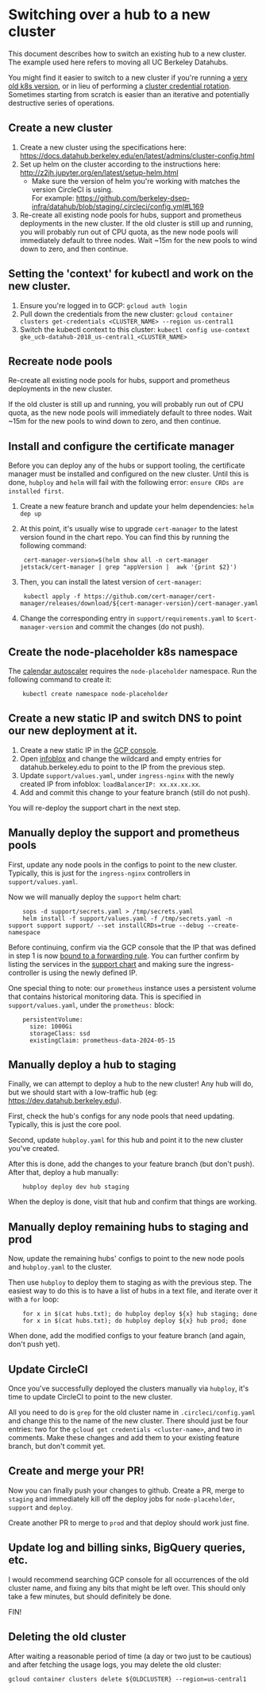 # Switching over a hub to a new cluster

This document describes how to switch an existing hub to a new cluster.  The example used here refers to moving all UC Berkeley Datahubs.

You might find it easier to switch to a new cluster if you're running a [very old k8s version](https://cloud.google.com/kubernetes-engine/docs/release-notes), or in lieu of performing a [cluster credential rotation](https://cloud.google.com/kubernetes-engine/docs/how-to/credential-rotation).  Sometimes starting from scratch is easier than an iterative and potentially destructive series of operations.

## Create a new cluster
1. Create a new cluster using the specifications here:  
   https://docs.datahub.berkeley.edu/en/latest/admins/cluster-config.html
2. Set up helm on the cluster according to the instructions here:  
   http://z2jh.jupyter.org/en/latest/setup-helm.html
     - Make sure the version of helm you're working with matches the version CircleCI is using.  
       For example:  https://github.com/berkeley-dsep-infra/datahub/blob/staging/.circleci/config.yml#L169
3. Re-create all existing node pools for hubs, support and prometheus deployments in the new cluster.  If the old cluster is still up and running, you will probably run out of CPU quota, as the new node pools will immediately default to three nodes.  Wait ~15m for the new pools to wind down to zero, and then continue.

## Setting the 'context' for kubectl and work on the new cluster.
1. Ensure you're logged in to GCP:  `gcloud auth login`
2. Pull down the credentials from the new cluster:  `gcloud container clusters get-credentials <CLUSTER_NAME> --region us-central1`
3. Switch the kubectl context to this cluster:  `kubectl config use-context gke_ucb-datahub-2018_us-central1_<CLUSTER_NAME>`

## Recreate node pools
Re-create all existing node pools for hubs, support and prometheus deployments in the new cluster.

If the old cluster is still up and running, you will probably run out of CPU quota, as the new node pools will immediately default to three nodes.  Wait ~15m for the new pools to wind down to zero, and then continue.

## Install and configure the certificate manager
Before you can deploy any of the hubs or support tooling, the certificate manager must be installed and
configured on the new cluster.  Until this is done, `hubploy` and `helm` will fail with the following error:
`ensure CRDs are installed first`.

1. Create a new feature branch and update your helm dependencies:  `helm dep up`
2. At this point, it's usually wise to upgrade `cert-manager` to the latest version found in the chart repo.
   You can find this by running the following command:

		cert-manager-version=$(helm show all -n cert-manager jetstack/cert-manager | grep ^appVersion |  awk '{print $2}')

3. Then, you can install the latest version of `cert-manager`:

		kubectl apply -f https://github.com/cert-manager/cert-manager/releases/download/${cert-manager-version}/cert-manager.yaml

4. Change the corresponding entry in `support/requirements.yaml` to `$cert-manager-version` and commit the changes (do not push).

## Create the node-placeholder k8s namespace
The [calendar autoscaler](https://docs.datahub.berkeley.edu/en/latest/admins/howto/calendar-scaler.html) requires the `node-placeholder` namespace.  Run the following command to create it:

		kubectl create namespace node-placeholder

## Create a new static IP and switch DNS to point our new deployment at it.
1. Create a new static IP in the [GCP console](https://console.cloud.google.com/networking/addresses/add?project=ucb-datahub-2018).
2. Open [infoblox](https://infoblox.net.berkeley.edu) and change the wildcard and empty entries for datahub.berkeley.edu to point to the IP from the previous step.
3. Update `support/values.yaml`, under `ingress-nginx` with the newly created IP from infoblox:  `loadBalancerIP: xx.xx.xx.xx`.
4. Add and commit this change to your feature branch (still do not push).

You will re-deploy the support chart in the next step.

## Manually deploy the support and prometheus pools
First, update any node pools in the configs to point to the new cluster.  Typically, this is just for the `ingress-nginx` controllers in `support/values.yaml`.

Now we will manually deploy the `support` helm chart:

		sops -d support/secrets.yaml > /tmp/secrets.yaml
		helm install -f support/values.yaml -f /tmp/secrets.yaml -n support support support/ --set installCRDs=true --debug --create-namespace

Before continuing, confirm via the GCP console that the IP that was defined in step 1 is now [bound to a forwarding rule](https://console.cloud.google.com/networking/addresses/list?project=ucb-datahub-2018). You can further confirm by listing the services in the [support chart](https://github.com/berkeley-dsep-infra/datahub/blob/staging/support/requirements.yaml) and making sure the ingress-controller is using the newly defined IP.

One special thing to note: our `prometheus` instance uses a persistent volume that contains historical monitoring data.  This is specified in `support/values.yaml`, under the `prometheus:` block:

		persistentVolume:
		  size: 1000Gi
		  storageClass: ssd
		  existingClaim: prometheus-data-2024-05-15

## Manually deploy a hub to staging
Finally, we can attempt to deploy a hub to the new cluster!  Any hub will do, but we should start with a low-traffic hub (eg:  https://dev.datahub.berkeley.edu).

First, check the hub's configs for any node pools that need updating.  Typically, this is just the core pool.

Second, update `hubploy.yaml` for this hub and point it to the new cluster you've created.

After this is done, add the changes to your feature branch (but don't push).  After that, deploy a hub manually:

		hubploy deploy dev hub staging

When the deploy is done, visit that hub and confirm that things are working.

## Manually deploy remaining hubs to staging and prod
Now, update the remaining hubs' configs to point to the new node pools and `hubploy.yaml` to the cluster.

Then use `hubploy` to deploy them to staging as with the previous step.  The easiest way to do this is to have a list of hubs in a text file, and iterate over it with a `for` loop:

		for x in $(cat hubs.txt); do hubploy deploy ${x} hub staging; done
		for x in $(cat hubs.txt); do hubploy deploy ${x} hub prod; done

When done, add the modified configs to your feature branch (and again, don't push yet).

## Update CircleCI
Once you've successfully deployed the clusters manually via `hubploy`, it's time to update CircleCI to point to the new cluster.

All you need to do is `grep` for the old cluster name in `.circleci/config.yaml` and change this to the name of the new cluster.  There should just be four entries:  two for the `gcloud get credentials <cluster-name>`, and two in comments.  Make these changes and add them to your existing feature branch, but don't commit yet.

## Create and merge your PR!
Now you can finally push your changes to github.  Create a PR, merge to `staging` and immediately kill off the deploy jobs for `node-placeholder`, `support` and `deploy`.

Create another PR to merge to `prod` and that deploy should work just fine.

## Update log and billing sinks, BigQuery queries, etc.
I would recommend searching GCP console for all occurrences of the old cluster name, and fixing any bits that might be left over.  This should only take a few minutes, but should definitely be done.

FIN!

## Deleting the old cluster

After waiting a reasonable period of time (a day or two just to be cautious) and after fetching the usage logs, you may delete the old cluster:

    gcloud container clusters delete ${OLDCLUSTER} --region=us-central1
